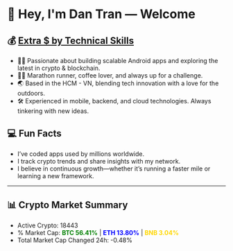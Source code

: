 # 👋 Hey, I'm Dan Tran — Welcome

## 💰 <a href="https://dantech.academy" target="_blank">Extra $ by Technical Skills</a>

- 🧑‍💻 Passionate about building scalable Android apps and exploring the latest in crypto & blockchain.
- 🏃‍♂️ Marathon runner, coffee lover, and always up for a challenge.
- 🌏 Based in the HCM - VN, blending tech innovation with a love for the outdoors.
- 🛠️ Experienced in mobile, backend, and cloud technologies. Always tinkering with new ideas.

## 💻 Fun Facts

- I’ve coded apps used by millions worldwide.
- I track crypto trends and share insights with my network.
- I believe in continuous growth—whether it’s running a faster mile or learning a new framework.

---

## 📊 Crypto Market Summary

- Active Crypto: 18443
- % Market Cap: <span style="color: green; font-weight: bold;">BTC 56.41%</span> | <span style="color: blue; font-weight: bold;">ETH 13.80%</span> | <span style="color: gold; font-weight: bold;">BNB 3.04%</span>
- Total Market Cap Changed 24h: -0.48%
